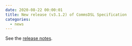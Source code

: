 ```yaml
---
date: 2020-08-22 00:00:01 
title: New release (v3.1.2) of CommsDSL Specification
categories:
  - news
---
```

See the [release notes](https://github.com/commschamp/CommsDSL-Specification/releases/tag/v3.1.2).


